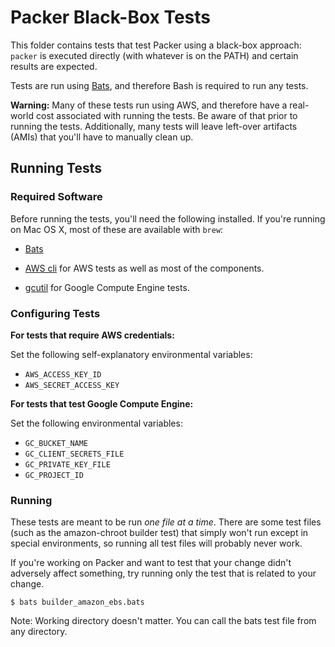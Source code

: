 # Packer Black-Box Tests

This folder contains tests that test Packer using a black-box approach:
`packer` is executed directly (with whatever is on the PATH) and certain
results are expected.

Tests are run using [Bats](https://github.com/sstephenson/bats), and therefore
Bash is required to run any tests.

**Warning:** Many of these tests run using AWS, and therefore have a
real-world cost associated with running the tests. Be aware of that prior
to running the tests. Additionally, many tests will leave left-over artifacts
(AMIs) that you'll have to manually clean up.

## Running Tests

### Required Software

Before running the tests, you'll need the following installed. If you're
running on Mac OS X, most of these are available with `brew`:

* [Bats](https://github.com/sstephenson/bats)

* [AWS cli](http://aws.amazon.com/cli/) for AWS tests as well as most
  of the components.

* [gcutil](https://developers.google.com/compute/docs/gcutil/#install) for
  Google Compute Engine tests.

### Configuring Tests

**For tests that require AWS credentials:**

Set the following self-explanatory environmental variables:

* `AWS_ACCESS_KEY_ID`
* `AWS_SECRET_ACCESS_KEY`

**For tests that test Google Compute Engine:**

Set the following environmental variables:

* `GC_BUCKET_NAME`
* `GC_CLIENT_SECRETS_FILE`
* `GC_PRIVATE_KEY_FILE`
* `GC_PROJECT_ID`

### Running

These tests are meant to be run _one file at a time_. There are some
test files (such as the amazon-chroot builder test) that simply won't
run except in special environments, so running all test files will probably
never work.

If you're working on Packer and want to test that your change didn't
adversely affect something, try running only the test that is related to
your change.

```
$ bats builder_amazon_ebs.bats
```

Note: Working directory doesn't matter. You can call the bats test file
from any directory.
